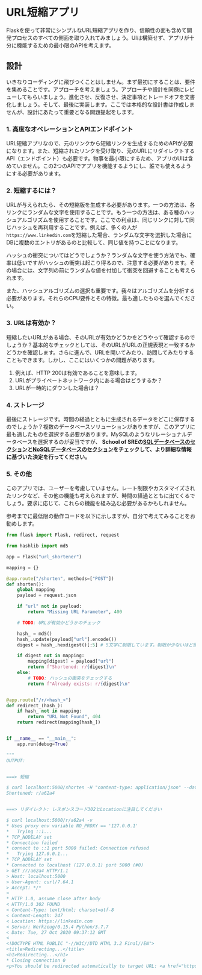 # URL短縮アプリ

Flaskを使って非常にシンプルなURL短縮アプリを作り、信頼性の面も含めて開発プロセスのすべての側面を取り入れてみましょう。UIは構築せず、アプリが十分に機能するための最小限のAPIを考えます。

## 設計

いきなりコーディングに飛びつくことはしません。まず最初にすることは、要件を集めることです。アプローチを考えましょう。アプローチや設計を同僚にレビューしてもらいましょう。進化させ、反復させ、決定事項とトレードオフを文書化しましょう。そして、最後に実装します。ここでは本格的な設計書は作成しませんが、設計にあたって重要となる問題提起をします。

### 1. 高度なオペレーションとAPIエンドポイント

URL短縮アプリなので、元のリンクから短縮リンクを生成するためのAPIが必要になります。また、短縮されたリンクを受け取り、元のURLにリダイレクトするAPI（エンドポイント）も必要です。物事を最小限にするため、アプリのUIは含めていません。この2つのAPIでアプリを機能するようにし、誰でも使えるようにする必要があります。

### 2. 短縮するには？

URLが与えられたら、その短縮版を生成する必要があります。一つの方法は、各リンクにランダムな文字を使用することです。もう一つの方法は、ある種のハッシュアルゴリズムを使用することです。ここでの利点は、同じリンクに対して同じハッシュを再利用することです。例えば、多くの人が`https://www.linkedin.com`を短縮した場合、ランダムな文字を選択した場合にDBに複数のエントリがあるのと比較して、同じ値を持つことになります。

ハッシュの衝突についてはどうでしょうか？ランダムな文字を使う方法でも、確率は低いですがハッシュの衝突は起こり得るので、注意する必要があります。その場合には、文字列の前にランダムな値を付加して衝突を回避することも考えられます。

また、ハッシュアルゴリズムの選択も重要です。我々はアルゴリズムを分析する必要があります。それらのCPU要件とその特徴。最も適したものを選んでください。

### 3. URLは有効か？

短縮したいURLがある場合、そのURLが有効かどうかをどうやって確認するのでしょうか？基本的なチェックとしては、そのURLがURLの正規表現と一致するかどうかを確認します。さらに進んで、URLを開いてみたり、訪問してみたりすることもできます。しかし、ここにはいくつかの問題があります。

1. 例えば、HTTP 200は有効であることを意味します。
2. URLがプライベートネットワーク内にある場合はどうするか？
3. URLが一時的にダウンした場合は？

### 4. ストレージ

最後にストレージです。時間の経過とともに生成されるデータをどこに保存するのでしょうか？複数のデータベースソリューションがありますが、このアプリに最も適したものを選択する必要があります。MySQLのようなリレーショナルデータベースを選択するのが妥当ですが、 **School of SREの[SQLデータベースのセクション](../databases_sql/intro.md)と[NoSQLデータベースのセクション](../databases_nosql/intro.md)をチェックして、より詳細な情報に基づいた決定を行ってください。**

### 5. その他

このアプリでは、ユーザーを考慮していません。レート制限やカスタマイズされたリンクなど、その他の機能も考えられますが、時間の経過とともに出てくるでしょう。要求に応じて、これらの機能を組み込む必要があるかもしれません。

参考までに最低限の動作コードを以下に示しますが、自分で考えてみることをお勧めします。

```python
from flask import Flask, redirect, request

from hashlib import md5

app = Flask("url_shortener")

mapping = {}

@app.route("/shorten", methods=["POST"])
def shorten():
    global mapping
    payload = request.json

    if "url" not in payload:
        return "Missing URL Parameter", 400

    # TODO: URLが有効かどうかのチェック

    hash_ = md5()
    hash_.update(payload["url"].encode())
    digest = hash_.hexdigest()[:5] # 5文字に制限しています。制限が少ないほど衝突の可能性が高くなります

    if digest not in mapping:
        mapping[digest] = payload["url"]
        return f"Shortened: r/{digest}\n"
    else:
        # TODO: ハッシュの衝突をチェックする
        return f"Already exists: r/{digest}\n"


@app.route("/r/<hash_>")
def redirect_(hash_):
    if hash_ not in mapping:
        return "URL Not Found", 404
    return redirect(mapping[hash_])


if __name__ == "__main__":
    app.run(debug=True)

"""
OUTPUT:


===> 短縮

$ curl localhost:5000/shorten -H "content-type: application/json" --data '{"url":"https://linkedin.com"}'
Shortened: r/a62a4


===> リダイレクト: レスポンスコード302とLocationに注目してください

$ curl localhost:5000/r/a62a4 -v
* Uses proxy env variable NO_PROXY == '127.0.0.1'
*   Trying ::1...
* TCP_NODELAY set
* Connection failed
* connect to ::1 port 5000 failed: Connection refused
*   Trying 127.0.0.1...
* TCP_NODELAY set
* Connected to localhost (127.0.0.1) port 5000 (#0)
> GET /r/a62a4 HTTP/1.1
> Host: localhost:5000
> User-Agent: curl/7.64.1
> Accept: */*
>
* HTTP 1.0, assume close after body
< HTTP/1.0 302 FOUND
< Content-Type: text/html; charset=utf-8
< Content-Length: 247
< Location: https://linkedin.com
< Server: Werkzeug/0.15.4 Python/3.7.7
< Date: Tue, 27 Oct 2020 09:37:12 GMT
<
<!DOCTYPE HTML PUBLIC "-//W3C//DTD HTML 3.2 Final//EN">
<title>Redirecting...</title>
<h1>Redirecting...</h1>
* Closing connection 0
<p>You should be redirected automatically to target URL: <a href="https://linkedin.com">https://linkedin.com</a>.  If not click the link.
```

